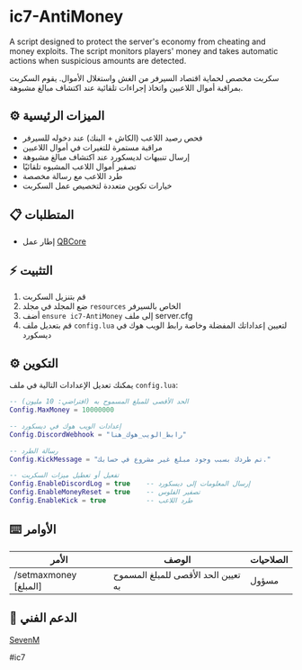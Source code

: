 # ic7-AntiMoney
A script designed to protect the server's economy from cheating and money exploits. The script monitors players' money and takes automatic actions when suspicious amounts are detected.


سكربت مخصص لحماية اقتصاد السيرفر من الغش واستغلال الأموال. يقوم السكربت بمراقبة أموال اللاعبين واتخاذ إجراءات تلقائية عند اكتشاف مبالغ مشبوهة.

## ⚙️ الميزات الرئيسية
- فحص رصيد اللاعب (الكاش + البنك) عند دخوله للسيرفر
- مراقبة مستمرة للتغيرات في أموال اللاعبين
- إرسال تنبيهات لديسكورد عند اكتشاف مبالغ مشبوهة
- تصفير أموال اللاعب المشبوه تلقائيًا
- طرد اللاعب مع رسالة مخصصة
- خيارات تكوين متعددة لتخصيص عمل السكربت

## 📋 المتطلبات
- إطار عمل [QBCore](https://github.com/qbcore-framework)

## ⚡ التثبيت
1. قم بتنزيل السكربت
2. ضع المجلد في مجلد `resources` الخاص بالسيرفر
3. أضف `ensure ic7-AntiMoney` إلى ملف server.cfg
4. قم بتعديل ملف `config.lua` لتعيين إعداداتك المفضلة وخاصة رابط الويب هوك في ديسكورد

## ⚙️ التكوين
يمكنك تعديل الإعدادات التالية في ملف `config.lua`:

```lua
-- الحد الأقصى للمبلغ المسموح به (افتراضي: 10 مليون)
Config.MaxMoney = 10000000

-- إعدادات الويب هوك في ديسكورد
Config.DiscordWebhook = "رابط_الويب_هوك_هنا"

-- رسالة الطرد
Config.KickMessage = "تم طردك بسبب وجود مبلغ غير مشروع في حسابك."

-- تفعيل أو تعطيل ميزات السكربت
Config.EnableDiscordLog = true    -- إرسال المعلومات إلى ديسكورد
Config.EnableMoneyReset = true    -- تصفير الفلوس
Config.EnableKick = true          -- طرد اللاعب
```

## ⌨️ الأوامر
| الأمر | الوصف | الصلاحيات |
|-------|-------|-----------|
| /setmaxmoney [المبلغ] | تعيين الحد الأقصى للمبلغ المسموح به | مسؤول |

## 🔧 الدعم الفني
[SevenM](https://discord.gg/NR6WAdzMYZ)





#ic7
